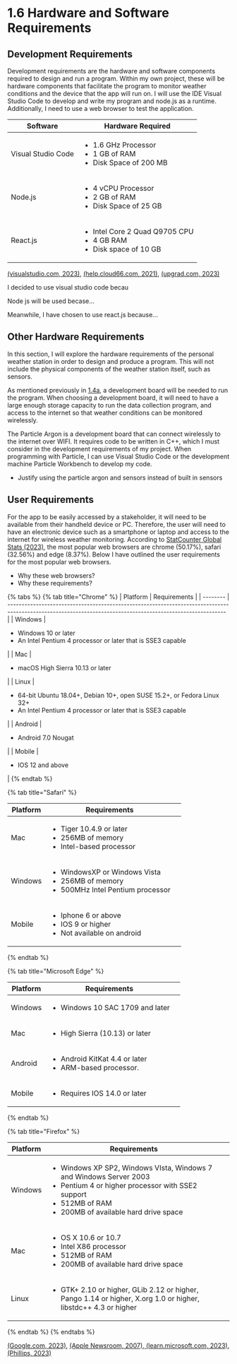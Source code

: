 # 1.6 Hardware and Software Requirements

## Development Requirements

Development requirements are the hardware and software components required to design and run a program. Within my own project, these will be hardware components that facilitate the program to monitor weather conditions and the device that the app will run on. I will use the IDE Visual Studio Code to develop and write my program and node.js as a runtime. Additionally, I need to use a web browser to test the application.

| Software           | Hardware Required                                                                          |
| ------------------ | ------------------------------------------------------------------------------------------ |
| Visual Studio Code | <ul><li>1.6 GHz Processor</li><li>1 GB of RAM</li><li>Disk Space of 200 MB</li></ul>       |
| Node.js            | <ul><li>4 vCPU Processor</li><li>2 GB of RAM</li><li>Disk Space of 25 GB</li></ul>         |
| React.js           | <ul><li>Intel Core 2 Quad Q9705 CPU</li><li>4 GB RAM</li><li>Disk space of 10 GB</li></ul> |

[(visualstudio.com, 2023)](../evaluation/reference-list.md), [(help.cloud66.com, 2021)](../evaluation/reference-list.md), [(upgrad.com, 2023)](../evaluation/reference-list.md)

I decided to use visual studio code becau

Node js will be used becase...

Meanwhile, I have chosen to use react.js because...

## Other Hardware Requirements

In this section, I will explore the hardware requirements of the personal weather station in order to design and produce a program. This will not include the physical components of the weather station itself, such as sensors.

As mentioned previously in [1.4a](1.4a-features-of-the-proposed-solution.md), a development board will be needed to run the program. When choosing a development board, it will need to have a large enough storage capacity to run the data collection program, and access to the internet so that weather conditions can be monitored wirelessly.

The Particle Argon is a development board that can connect wirelessly to the internet over WIFI. It requires code to be written in C++, which I must consider in the development requirements of my project. When programming with Particle, I can use Visual Studio Code or the development machine Particle Workbench to develop my code.

* Justify using the particle argon and sensors instead of built in sensors

## User Requirements

For the app to be easily accessed by a stakeholder, it will need to be available from their handheld device or PC. Therefore, the user will need to have an electronic device such as a smartphone or laptop and access to the internet for wireless weather monitoring. According to [StatCounter Global Stats (2023)](../evaluation/reference-list.md), the most popular web browsers are chrome (50.17%), safari (32.56%) and edge (8.37%). Below I have outlined the user requirements for the most popular web browsers.

* Why these web browsers?
* Why these requirements?

{% tabs %}
{% tab title="Chrome" %}
| Platform | Requirements                                                                                                                                                |
| -------- | ----------------------------------------------------------------------------------------------------------------------------------------------------------- |
| Windows  | <ul><li>Windows 10 or later</li><li>An Intel Pentium 4 processor or later that is SSE3 capable</li></ul>                                                    |
| Mac      | <ul><li>macOS High Sierra 10.13 or later</li></ul>                                                                                                          |
| Linux    | <ul><li>64-bit Ubuntu 18.04+, Debian 10+, open SUSE 15.2+, or Fedora Linux 32+</li><li>An Intel Pentium 4 processor or later that is SSE3 capable</li></ul> |
| Android  | <ul><li>Android 7.0 Nougat</li></ul>                                                                                                                        |
| Mobile   | <ul><li>IOS 12 and above</li></ul>                                                                                                                          |
{% endtab %}

{% tab title="Safari" %}
<table><thead><tr><th>Platform</th><th>Requirements</th><th data-hidden></th></tr></thead><tbody><tr><td>Mac</td><td><ul><li>Tiger 10.4.9 or later</li><li>256MB of memory</li><li>Intel-based processor</li></ul></td><td></td></tr><tr><td>Windows</td><td><ul><li>WindowsXP or Windows Vista</li><li>256MB of memory</li><li>500MHz Intel Pentium processor</li></ul></td><td></td></tr><tr><td>Mobile</td><td><ul><li>Iphone 6 or above</li><li>IOS 9 or higher</li><li>Not available on android</li></ul></td><td></td></tr></tbody></table>
{% endtab %}

{% tab title="Microsoft Edge" %}
<table><thead><tr><th>Platform</th><th>Requirements</th><th data-hidden></th></tr></thead><tbody><tr><td>Windows</td><td><ul><li>Windows 10 SAC 1709 and later</li></ul></td><td></td></tr><tr><td>Mac</td><td><ul><li>High Sierra (10.13) or later</li></ul></td><td></td></tr><tr><td>Android</td><td><ul><li>Android KitKat 4.4 or later</li><li>ARM-based processor.</li></ul></td><td></td></tr><tr><td>Mobile</td><td><ul><li>Requires IOS 14.0 or later</li></ul></td><td></td></tr></tbody></table>
{% endtab %}

{% tab title="Firefox" %}
<table><thead><tr><th>Platform</th><th>Requirements</th><th data-hidden></th></tr></thead><tbody><tr><td>Windows</td><td><ul><li>Windows XP SP2, Windows VIsta, Windows 7 and Windows Server 2003</li><li>Pentium 4 or higher processor with SSE2 support</li><li>512MB of RAM</li><li>200MB of available hard drive space</li></ul></td><td></td></tr><tr><td>Mac</td><td><ul><li>OS X 10.6 or 10.7</li><li>Intel X86 processor</li><li>512MB of RAM</li><li>200MB of available hard drive space</li></ul></td><td></td></tr><tr><td>Linux</td><td><ul><li>GTK+ 2.10 or higher, GLib 2.12 or higher, Pango 1.14 or higher, X.org 1.0 or higher, libstdc++ 4.3 or higher</li></ul></td><td></td></tr></tbody></table>
{% endtab %}
{% endtabs %}

[(Google.com, 2023)](../evaluation/reference-list.md), [(Apple Newsroom, 2007)](../evaluation/reference-list.md),[ (learn.microsoft.com, 2023)](../evaluation/reference-list.md), [(Phillips, 2023)](../evaluation/reference-list.md)
